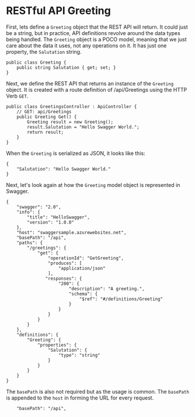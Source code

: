 # RESTful API Greeting #

First, lets define a `Greeting` object that the REST API will return. It could just be a string, but in practice, API definitions revolve around the data types being handled. The `Greeting` object is a POCO model, meaning that we just care about the data it uses, not any operations on it. It has just one property, the `Salutation` string.
```
public class Greeting {
    public string Salutation { get; set; }
}
```
Next, we define the REST API that returns an instance of the `Greeting` object. It is created with a route definition of /api/Greetings using the HTTP Verb `GET`.
```
public class GreetingsController : ApiController {
    // GET: api/Greetings
    public Greeting Get() {
        Greeting result = new Greeting();
        result.Salutation = "Hello Swagger World.";
        return result;
    }
}
```
When the `Greeting` is serialized as JSON, it looks like this:
```
{
    "Salutation": "Hello Swagger World."
}
```
Next, let's look again at how the `Greeting` model object is represented in Swagger.
```
{
    "swagger": "2.0",
    "info": {
        "title": "HelloSwagger",
        "version": "1.0.0"
    },
    "host": "swaggersample.azurewebsites.net",
    "basePath": "/api",
    "paths": {
        "/greetings": {
            "get": {
                "operationId": "GetGreeting",
                "produces": [
                    "application/json"
                ],
               "responses": {
                    "200": {
                        "description": "A greeting.",
                        "schema": {
                            "$ref": "#/definitions/Greeting"
                        }
                    }
                }
            }
        }
    },
    "definitions": {
        "Greeting": {
            "properties": {
                "Salutation": {
                    "type": "string"
                }
            }
        }
    }
}

```

The `basePath` is also not required but as the usage is common. The `basePath` is appended to the `host` in forming the URL for every request.
```
    "basePath": "/api",
```